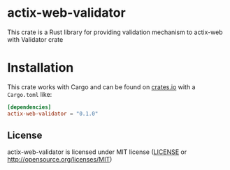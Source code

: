# actix-web-validator


This crate is a Rust library for providing validation mechanism to actix-web with Validator crate

[rust-url]: https://github.com/servo/rust-url
[Serde]: https://github.com/serde-rs/serde
[urlencoded]: https://github.com/nox/serde_urlencoded
[qs]: https://www.npmjs.com/package/qs
[Rake]: http://www.rubydoc.info/github/rack/rack/Rack/Utils#parse_nested_query-class_method

Installation
============

This crate works with Cargo and can be found on
[crates.io] with a `Cargo.toml` like:

```toml
[dependencies]
actix-web-validator = "0.1.0"
```

[crates.io]: https://crates.io/crates/actix-web-validator

## License

actix-web-validator is licensed under MIT license ([LICENSE](LICENSE) or http://opensource.org/licenses/MIT)
